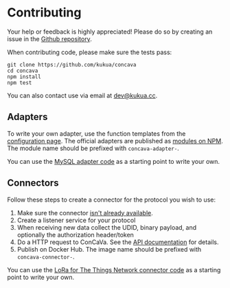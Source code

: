 # Contributing

Your help or feedback is highly appreciated! Please do so by creating an issue in the [Github repository](https://github.com/kukua/concava/issues).

When contributing code, please make sure the tests pass:

```
git clone https://github.com/kukua/concava
cd concava
npm install
npm test
```

You can also contact use via email at [dev@kukua.cc](mailto:dev@kukua.cc).

## Adapters

To write your own adapter, use the function templates from the [configuration page](configuration.md#adapters). The official adapters are published as [modules on NPM](https://www.npmjs.com/search?q=concava-adapter). The module name should be prefixed with `concava-adapter-`.

You can use the [MySQL adapter code](https://github.com/kukua/node-concava-adapter-mysql) as a starting point to write your own.

## Connectors

Follow these steps to create a connector for the protocol you wish to use:

1. Make sure the connector [isn't already available](configuration.md#connectors).
1. Create a listener service for your protocol
1. When receiving new data collect the UDID, binary payload, and optionally the authorization header/token
1. Do a HTTP request to ConCaVa. See the [API documentation](api.md) for details.
1. Publish on Docker Hub. The image name should be prefixed with `concava-connector-`.

You can use the [LoRa for The Things Network connector code](https://github.com/kukua/concava-connector-ttn) as a starting point to write your own.

